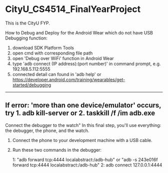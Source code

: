 # CityU_CS4514_FinalYearProject
This is the CityU FYP.

How to Debug and Deploy for the Android Wear which do not have USB Debugging function:
1. download SDK Platform Tools
2. open cmd with corresponding file path
3. open 'Debug over WiFi' function in Android Wear
4. type 'adb connect (IP address):(port number)' in command prompt, e.g. 192.168.5.112:5555
5. connected
detail can found in 'adb help' or https://developer.android.com/training/wearables/get-started/debugging
----------------------------------------------------------------------------------
If error: 'more than one device/emulator' occurs, try 1. adb kill-server or 2. taskkill /f /im adb.exe
----------------------------------------------------------------------------------
Connect the debugger to the watch"
In this final step, you'll use everything: the debugger, the phone, and the watch.

1. Connect the phone to your development machine with a USB cable.
2. Run these two commands in the debugger:

	1: 	"adb forward tcp:4444 localabstract:/adb-hub"
		or
		"adb -s 243e016f forward tcp:4444 localabstract:/adb-hub"
	2: adb connect 127.0.0.1:4444
	
